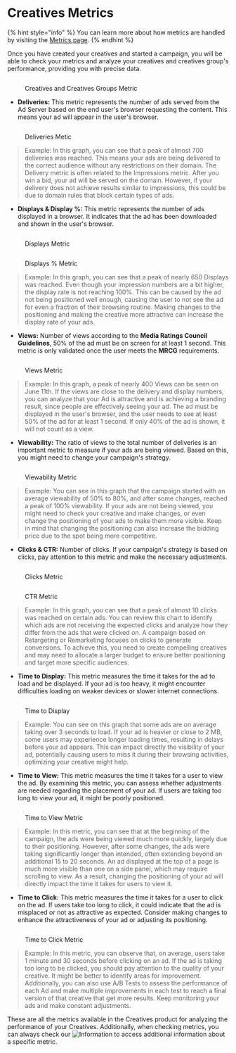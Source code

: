 # Creatives Metrics

{% hint style="info" %}
You can learn more about how metrics are handled by visiting the [Metrics page](../metrics.md).&#x20;
{% endhint %}

Once you have created your creatives and started a campaign, you will be able to check your metrics and analyze your creatives and creatives group's performance, providing you with precise data.

<figure><img src="../../.gitbook/assets/image (221).png" alt=""><figcaption><p>Creatives and Creatives Groups Metric</p></figcaption></figure>

* **Deliveries:** This metric represents the number of ads served from the Ad Server based on the end user's browser requesting the content. This means your ad will appear in the user's browser.

<figure><img src="../../.gitbook/assets/image (211).png" alt=""><figcaption><p>Deliveries Metic</p></figcaption></figure>

> Example: In this graph, you can see that a peak of almost 700 deliveries was reached. This means your ads are being delivered to the correct audience without any restrictions on their domain. The Delivery metric is often related to the Impressions metric. After you win a bid, your ad will be served on the domain. However, if your delivery does not achieve results similar to impressions, this could be due to domain rules that block certain types of ads.

* **Displays & Display %:** This metric represents the number of ads displayed in a browser. It indicates that the ad has been downloaded and shown in the user's browser.

<div>

<figure><img src="../../.gitbook/assets/image (212).png" alt=""><figcaption><p>Displays Metric</p></figcaption></figure>

 

<figure><img src="../../.gitbook/assets/image (213).png" alt=""><figcaption><p>Displays % Metric</p></figcaption></figure>

</div>

> Example: In this graph, you can see that a peak of nearly 650 Displays was reached. Even though your impression numbers are a bit higher, the display rate is not reaching 100%. This can be caused by the ad not being positioned well enough, causing the user to not see the ad for even a fraction of their browsing routine. Making changes to the positioning and making the creative more attractive can increase the display rate of your ads.

* **Views:** Number of views according to the **Media Ratings Council Guidelines**, 50% of the ad must be on screen for at least 1 second. This metric is only validated once the user meets the **MRCG** requirements.

<figure><img src="../../.gitbook/assets/image (214).png" alt=""><figcaption><p>Views Metric</p></figcaption></figure>

> Example: In this graph, a peak of nearly 400 Views can be seen on June 11th. If the views are close to the delivery and display numbers, you can analyze that your Ad is attractive and is achieving a branding result, since people are effectively seeing your ad. The ad must be displayed in the user's browser, and the user needs to see at least 50% of the ad for at least 1 second.  If only  40% of the ad is shown, it will not count as a view.

* **Viewability:** The ratio of views to the total number of deliveries is an important metric to measure if your ads are being viewed. Based on this, you might need to change your campaign's strategy.

<figure><img src="../../.gitbook/assets/image (215).png" alt=""><figcaption><p>Viewability Metric</p></figcaption></figure>

> Example: You can see in this graph that the campaign started with an average viewability of 50% to 80%, and after some changes, reached a peak of 100% viewability. If your ads are not being viewed, you might need to check your creative and make changes, or even change the positioning of your ads to make them more visible. Keep in mind that changing the positioning can also increase the bidding price due to the spot being more competitive.

* **Clicks & CTR:** Number of clicks. If your campaign's strategy is based on clicks, pay attention to this metric and make the necessary adjustments.

<div>

<figure><img src="../../.gitbook/assets/image (216).png" alt=""><figcaption><p>Clicks Metric</p></figcaption></figure>

 

<figure><img src="../../.gitbook/assets/image (217).png" alt=""><figcaption><p>CTR Metric</p></figcaption></figure>

</div>

> Example: In this graph, you can see that a peak of almost 10 clicks was reached on certain ads. You can review this chart to identify which ads are not receiving the expected clicks and analyze how they differ from the ads that were clicked on. A campaign based on Retargeting or Remarketing focuses on clicks to generate conversions. To achieve this, you need to create compelling creatives and may need to allocate a larger budget to ensure better positioning and target more specific audiences.

* **Time to Display:** This metric measures the time it takes for the ad to load and be displayed. If your ad is too heavy, it might encounter difficulties loading on weaker devices or slower internet connections.

<figure><img src="../../.gitbook/assets/image (218).png" alt=""><figcaption><p>Time to Display</p></figcaption></figure>

> Example: You can see on this graph that some ads are on average taking over 3 seconds to load. If your ad is heavier or close to 2 MB, some users may experience longer loading times, resulting in delays before your ad appears. This can impact directly the visibility of your ad, potentially causing users to miss it during their browsing activities, optimizing your creative might help.

* **Time to View:** This metric measures the time it takes for a user to view the ad. By examining this metric, you can assess whether adjustments are needed regarding the placement of your ad. If users are taking too long to view your ad, it might be poorly positioned.

<figure><img src="../../.gitbook/assets/image (219).png" alt=""><figcaption><p>Time to View Metric</p></figcaption></figure>

> Example: In this metric, you can see that at the beginning of the campaign, the ads were being viewed much more quickly, largely due to their positioning. However, after some changes, the ads were taking significantly longer than intended, often extending beyond an additional 15 to 20 seconds. An ad displayed at the top of a page is much more visible than one on a side panel, which may require scrolling to view. As a result, changing the positioning of your ad will directly impact the time it takes for users to view it.

* **Time to Click:** This metric measures the time it takes for a user to click on the ad. If users take too long to click, it could indicate that the ad is misplaced or not as attractive as expected. Consider making changes to enhance the attractiveness of your ad or adjusting its positioning.

<figure><img src="../../.gitbook/assets/image (220).png" alt=""><figcaption><p>Time to Click Metric</p></figcaption></figure>

> Example: In this metric, you can observe that, on average, users take 1 minute and 30 seconds before clicking on an ad. If the ad is taking too long to be clicked, you should pay attention to the quality of your creative. It might be better to identify areas for improvement. Additionally, you can also use A/B Tests to assess the performance of each Ad and make multiple improvements in each test to reach a final version of that creative that get more results. Keep monitoring your ads and make constant adjustments.

These are all the metrics available in the Creatives product for analyzing the performance of your Creatives. Additionally, when checking metrics, you can always check our <img src="../../.gitbook/assets/image (28) (2).png" alt="Information" data-size="line"> to access additional information about a specific metric.
